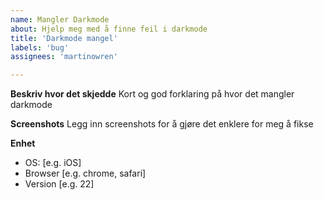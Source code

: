 ```yaml
---
name: Mangler Darkmode
about: Hjelp meg med å finne feil i darkmode
title: 'Darkmode mangel'
labels: 'bug'
assignees: 'martinowren'

---
```


**Beskriv hvor det skjedde**
Kort og god forklaring på hvor det mangler darkmode


**Screenshots**
Legg inn screenshots for å gjøre det enklere for meg å fikse

**Enhet**
 - OS: [e.g. iOS]
 - Browser [e.g. chrome, safari]
 - Version [e.g. 22]
